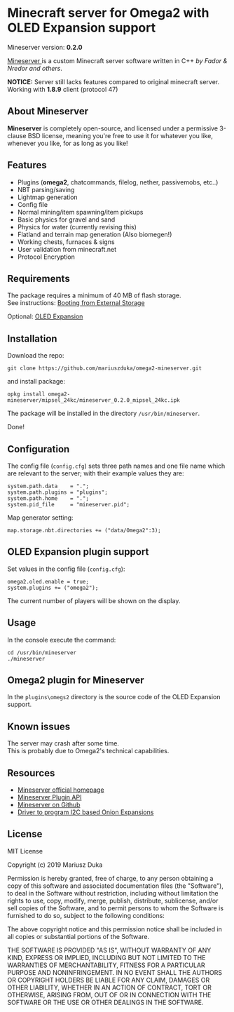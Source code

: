 # Minecraft server for Omega2 with OLED Expansion support

Mineserver version: **0.2.0**

[Mineserver ](https://github.com/fador/mineserver) is a custom Minecraft server software written in C++ *by Fador & Nredor and others*.

**NOTICE:** 
Server still lacks features compared to original minecraft server.  
Working with **1.8.9** client (protocol 47)

## About Mineserver

**Mineserver** is completely open-source, and licensed under a permissive 3-clause BSD license, meaning you're free to use it for whatever you like, whenever you like, for as long as you like!

## Features

 * Plugins (**omega2**, chatcommands, filelog, nether, passivemobs, etc..)
 * NBT parsing/saving
 * Lightmap generation
 * Config file
 * Normal mining/item spawning/item pickups
 * Basic physics for gravel and sand
 * Physics for water (currently revising this)
 * Flatland and terrain map generation (Also biomegen!)
 * Working chests, furnaces & signs
 * User validation from minecraft.net
 * Protocol Encryption

## Requirements

The package requires a minimum of 40 MB of flash storage.  
See instructions: [Booting from External Storage](https://docs.onion.io/omega2-docs/boot-from-external-storage.html)

Optional: [OLED Expansion](https://onion.io/store/oled-expansion/)

## Installation

Download the repo:
```
git clone https://github.com/mariuszduka/omega2-mineserver.git
```

and install package:
```
opkg install omega2-mineserver/mipsel_24kc/mineserver_0.2.0_mipsel_24kc.ipk
```

The package will be installed in the directory `/usr/bin/mineserver`.

Done!

## Configuration

The config file (`config.cfg`) sets three path names and one file name which are relevant to the server; with their example values they are:
```
system.path.data    = ".";
system.path.plugins = "plugins";
system.path.home    = ".";
system.pid_file     = "mineserver.pid";
```

Map generator setting:
```
map.storage.nbt.directories += ("data/Omega2":3);
```

## OLED Expansion plugin support

Set values ​​in the config file (`config.cfg`):
```
omega2.oled.enable = true;
system.plugins += ("omega2");
```

The current number of players will be shown on the display.

## Usage

In the console execute the command:
```
cd /usr/bin/mineserver
./mineserver
```

## Omega2 plugin for Mineserver

In the `plugins\omegs2` directory is the source code of the OLED Expansion support.  


## Known issues

The server may crash after some time.  
This is probably due to Omega2's technical capabilities.

## Resources

 * [Mineserver official homepage](https://mineserver.be/)
 * [Mineserver Plugin API](https://mineserver.be/wiki/Plugin_API)
 * [Mineserver on Github](https://github.com/fador/mineserver)
 * [Driver to program I2C based Onion Expansions](https://github.com/OnionIoT/i2c-exp-driver)

## License

MIT License

Copyright (c) 2019 Mariusz Duka

Permission is hereby granted, free of charge, to any person obtaining a copy
of this software and associated documentation files (the "Software"), to deal
in the Software without restriction, including without limitation the rights
to use, copy, modify, merge, publish, distribute, sublicense, and/or sell
copies of the Software, and to permit persons to whom the Software is
furnished to do so, subject to the following conditions:

The above copyright notice and this permission notice shall be included in all
copies or substantial portions of the Software.

THE SOFTWARE IS PROVIDED "AS IS", WITHOUT WARRANTY OF ANY KIND, EXPRESS OR
IMPLIED, INCLUDING BUT NOT LIMITED TO THE WARRANTIES OF MERCHANTABILITY,
FITNESS FOR A PARTICULAR PURPOSE AND NONINFRINGEMENT. IN NO EVENT SHALL THE
AUTHORS OR COPYRIGHT HOLDERS BE LIABLE FOR ANY CLAIM, DAMAGES OR OTHER
LIABILITY, WHETHER IN AN ACTION OF CONTRACT, TORT OR OTHERWISE, ARISING FROM,
OUT OF OR IN CONNECTION WITH THE SOFTWARE OR THE USE OR OTHER DEALINGS IN THE
SOFTWARE.